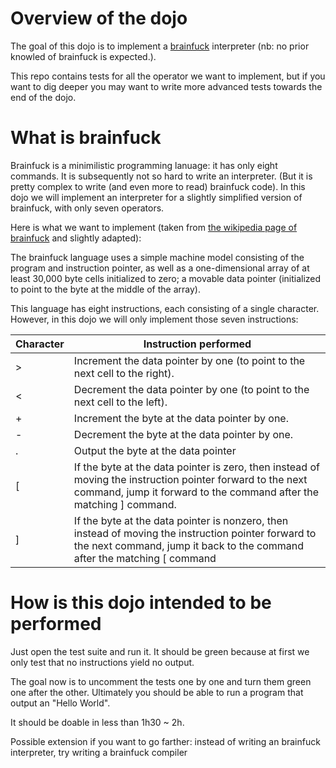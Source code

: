 Overview of the dojo
====================

The goal of this dojo is to implement a [brainfuck](https://en.wikipedia.org/wiki/Brainfuck) interpreter (nb: no prior knowled of brainfuck is expected.).

This repo contains tests for all the operator we want to implement, but if you want to dig deeper you may want to write more advanced tests towards the end of the dojo.

What is brainfuck
=================

Brainfuck is a minimilistic programming lanuage: it has only eight commands. It is subsequently not so hard to write an interpreter. (But it is pretty complex to write (and even more to read) brainfuck code).
In this dojo we will implement an interpreter for a slightly simplified version of brainfuck, with only seven operators.

Here is what we want to implement (taken from [the wikipedia page of brainfuck](https://en.wikipedia.org/wiki/Brainfuck) and slightly adapted):

The brainfuck language uses a simple machine model consisting of the program and instruction pointer, as well as a one-dimensional array of at least 30,000 byte cells initialized to zero; a movable data pointer (initialized to point to the byte at the middle of the array). 
 
This language has eight instructions, each consisting of a single character. However, in this dojo we will only implement those seven instructions:

| Character | Instruction performed |
| ----------|---------------------- |
| >         | Increment the data pointer by one (to point to the next cell to the right). |
| <         | Decrement the data pointer by one (to point to the next cell to the left). |
| +         | Increment the byte at the data pointer by one. |
| -         | Decrement the byte at the data pointer by one. |
| .         | Output the byte at the data pointer |
| [         | If the byte at the data pointer is zero, then instead of moving the instruction pointer forward to the next command, jump it forward to the command after the matching ] command. |
| ]         | If the byte at the data pointer is nonzero, then instead of moving the instruction pointer forward to the next command, jump it back to the command after the matching [ command  |


How is this dojo intended to be performed
=========================================

Just open the test suite and run it. It should be green because at first we only test that no instructions yield no output.

The goal now is to uncomment the tests one by one and turn them green one after the other. Ultimately you should be able to run a program that output an "Hello World".

It should be doable in less than 1h30 ~ 2h.

Possible extension if you want to go farther: instead of writing an brainfuck interpreter, try writing a brainfuck compiler
